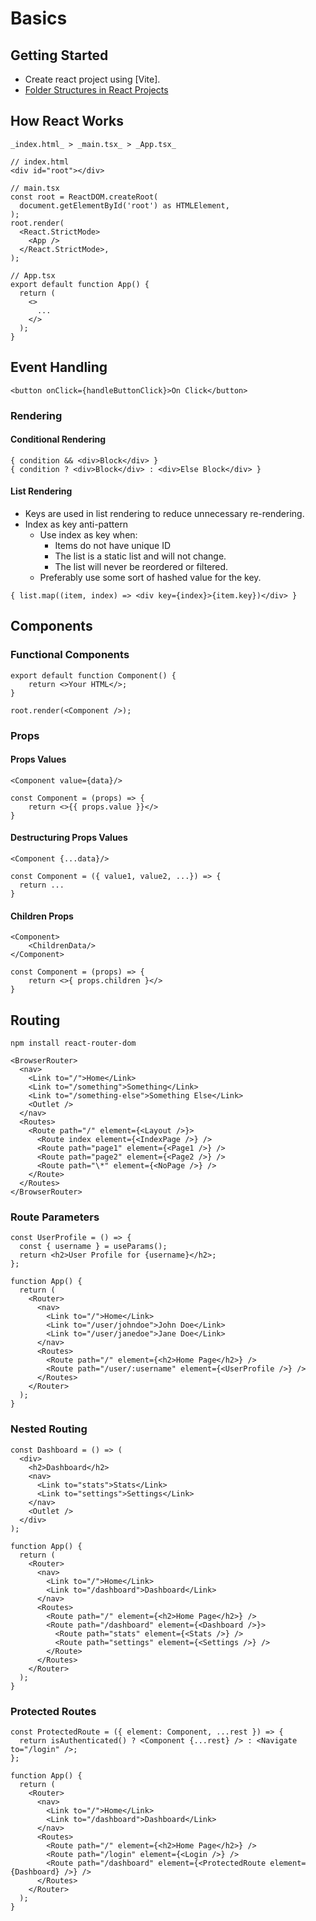# Basics

## Getting Started

- Create react project using [Vite].
- [Folder Structures in React Projects](https://dev.to/itswillt/folder-structures-in-react-projects-3dp8)

## How React Works

```
_index.html_ > _main.tsx_ > _App.tsx_
```

```
// index.html
<div id="root"></div>
```

```
// main.tsx
const root = ReactDOM.createRoot(
  document.getElementById('root') as HTMLElement,
);
root.render(
  <React.StrictMode>
    <App />
  </React.StrictMode>,
);
```

```
// App.tsx
export default function App() {
  return (
    <>
      ...
    </>
  );
}
```

## Event Handling

```
<button onClick={handleButtonClick}>On Click</button>
```

### Rendering

#### Conditional Rendering

```
{ condition && <div>Block</div> }
{ condition ? <div>Block</div> : <div>Else Block</div> }
```

#### List Rendering

- Keys are used in list rendering to reduce unnecessary re-rendering.
- Index as key anti-pattern
  - Use index as key when:
    - Items do not have unique ID
    - The list is a static list and will not change.
    - The list will never be reordered or filtered.
  - Preferably use some sort of hashed value for the key.

```
{ list.map((item, index) => <div key={index}>{item.key})</div> }
```

## Components

### Functional Components

```
export default function Component() {
	return <>Your HTML</>;
}
```

```
root.render(<Component />);
```

### Props

#### Props Values

```
<Component value={data}/>

const Component = (props) => {
	return <>{{ props.value }}</>
}
```

#### Destructuring Props Values

```
<Component {...data}/>

const Component = ({ value1, value2, ...}) => {
  return ...
}
```

#### Children Props

```
<Component>
	<ChildrenData/>
</Component>

const Component = (props) => {
    return <>{ props.children }</>
}
```

## Routing

```
npm install react-router-dom
```

```
<BrowserRouter>
  <nav>
    <Link to="/">Home</Link>
    <Link to="/something">Something</Link>
    <Link to="/something-else">Something Else</Link>
    <Outlet />
  </nav>
  <Routes>
    <Route path="/" element={<Layout />}>
      <Route index element={<IndexPage />} />
      <Route path="page1" element={<Page1 />} />
      <Route path="page2" element={<Page2 />} />
      <Route path="\*" element={<NoPage />} />
    </Route>
  </Routes>
</BrowserRouter>
```

### Route Parameters

```
const UserProfile = () => {
  const { username } = useParams();
  return <h2>User Profile for {username}</h2>;
};

function App() {
  return (
    <Router>
      <nav>
        <Link to="/">Home</Link>
        <Link to="/user/johndoe">John Doe</Link>
        <Link to="/user/janedoe">Jane Doe</Link>
      </nav>
      <Routes>
        <Route path="/" element={<h2>Home Page</h2>} />
        <Route path="/user/:username" element={<UserProfile />} />
      </Routes>
    </Router>
  );
}
```

### Nested Routing

```
const Dashboard = () => (
  <div>
    <h2>Dashboard</h2>
    <nav>
      <Link to="stats">Stats</Link>
      <Link to="settings">Settings</Link>
    </nav>
    <Outlet />
  </div>
);

function App() {
  return (
    <Router>
      <nav>
        <Link to="/">Home</Link>
        <Link to="/dashboard">Dashboard</Link>
      </nav>
      <Routes>
        <Route path="/" element={<h2>Home Page</h2>} />
        <Route path="/dashboard" element={<Dashboard />}>
          <Route path="stats" element={<Stats />} />
          <Route path="settings" element={<Settings />} />
        </Route>
      </Routes>
    </Router>
  );
}
```

### Protected Routes

```
const ProtectedRoute = ({ element: Component, ...rest }) => {
  return isAuthenticated() ? <Component {...rest} /> : <Navigate to="/login" />;
};

function App() {
  return (
    <Router>
      <nav>
        <Link to="/">Home</Link>
        <Link to="/dashboard">Dashboard</Link>
      </nav>
      <Routes>
        <Route path="/" element={<h2>Home Page</h2>} />
        <Route path="/login" element={<Login />} />
        <Route path="/dashboard" element={<ProtectedRoute element={Dashboard} />} />
      </Routes>
    </Router>
  );
}
```
